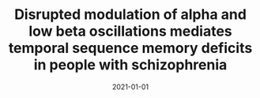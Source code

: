 ---
title: "Disrupted modulation of alpha and low beta oscillations mediates temporal sequence memory deficits in people with schizophrenia"
collection: publications
permalink: /publication/Disruptedmodulationo
date: 2021-01-01
venue: 'Biological Psychiatry: Cognitive Neuroscience and Neuroimaging 6 (12)'
paperurl: ''
link: 'https://www.biologicalpsychiatrycnni.org/article/S2451-9022(21)00106-3/fulltext'
---